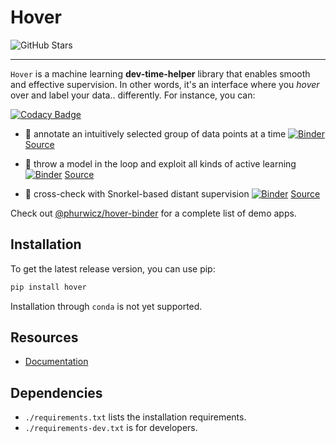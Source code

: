 # Hover

![GitHub Stars](https://img.shields.io/github/stars/phurwicz/hover)

----

`Hover` is a machine learning **dev-time-helper** library that enables smooth and effective supervision. In other words, it's an interface where you _hover_ over and label your data.. differently. For instance, you can:

[![Codacy Badge](https://api.codacy.com/project/badge/Grade/689827d9077b43ac8721c7658d122d1a)](https://app.codacy.com/gh/phurwicz/hover?utm_source=github.com&utm_medium=referral&utm_content=phurwicz/hover&utm_campaign=Badge_Grade)
- :seedling: annotate an intuitively selected group of data points at a time [![Binder](https://mybinder.org/badge_logo.svg)](https://mybinder.org/v2/gh/phurwicz/hover-binder/master?urlpath=/proxy/5006/app-simple-annotator) [Source](https://github.com/phurwicz/hover-binder/app-simple-annotator/main.py)

- :ferris_wheel: throw a model in the loop and exploit all kinds of active learning [![Binder](https://mybinder.org/badge_logo.svg)](https://mybinder.org/v2/gh/phurwicz/hover-binder/master?urlpath=/proxy/5006/app-active-learning) [Source](https://github.com/phurwicz/hover-binder/app-active-learning/main.py)

- :whale: cross-check with Snorkel-based distant supervision [![Binder](https://mybinder.org/badge_logo.svg)](https://mybinder.org/v2/gh/phurwicz/hover-binder/master?urlpath=/proxy/5006/app-snorkel-explorer) [Source](https://github.com/phurwicz/hover-binder/app-snorkel-explorer/main.py)

Check out [@phurwicz/hover-binder](https://github.com/phurwicz/hover-binder) for a complete list of demo apps.


## Installation

To get the latest release version, you can use pip:

```bash
pip install hover
```

Installation through `conda` is not yet supported.


## Resources

- [Documentation](https://phurwicz.github.io/hover/)

## Dependencies

- `./requirements.txt` lists the installation requirements.
- `./requirements-dev.txt` is for developers.
